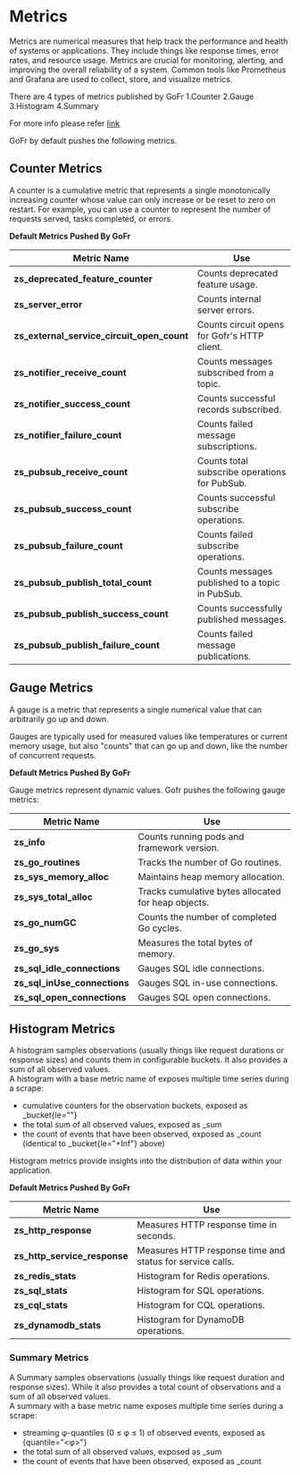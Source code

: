 ﻿# Metrics

Metrics are numerical measures that help track the performance and health of systems or applications. They include things like response times, error rates, and resource usage. Metrics are crucial for monitoring, alerting, and improving the overall reliability of a system. Common tools like Prometheus and Grafana are used to collect, store, and visualize metrics.

There are 4 types of metrics published by GoFr
1.Counter
2.Gauge
3.Histogram
4.Summary

For more info please refer [link](https://prometheus.io/docs/concepts/metric_types/)

GoFr by default pushes the following metrics.

## Counter Metrics

A counter is a cumulative metric that represents a single monotonically increasing counter whose value can only increase or be reset to zero on restart. For example, you can use a counter to represent the number of requests served, tasks completed, or errors.

**Default Metrics Pushed By GoFr**

| Metric Name                                | Use                                             |
| ------------------------------------------ | ----------------------------------------------- |
| **zs_deprecated_feature_counter**          | Counts deprecated feature usage.                |
| **zs_server_error**                        | Counts internal server errors.                  |
| **zs_external_service_circuit_open_count** | Counts circuit opens for Gofr's HTTP client.    |
| **zs_notifier_receive_count**              | Counts messages subscribed from a topic.        |
| **zs_notifier_success_count**              | Counts successful records subscribed.           |
| **zs_notifier_failure_count**              | Counts failed message subscriptions.            |
| **zs_pubsub_receive_count**                | Counts total subscribe operations for PubSub.   |
| **zs_pubsub_success_count**                | Counts successful subscribe operations.         |
| **zs_pubsub_failure_count**                | Counts failed subscribe operations.             |
| **zs_pubsub_publish_total_count**          | Counts messages published to a topic in PubSub. |
| **zs_pubsub_publish_success_count**        | Counts successfully published messages.         |
| **zs_pubsub_publish_failure_count**        | Counts failed message publications.             |

## Gauge Metrics

A gauge is a metric that represents a single numerical value that can arbitrarily go up and down.

Gauges are typically used for measured values like temperatures or current memory usage, but also "counts" that can go up and down, like the number of concurrent requests.

**Default Metrics Pushed By GoFr**

Gauge metrics represent dynamic values. Gofr pushes the following gauge metrics:

| Metric Name                  | Use                                                 |
| ---------------------------- | --------------------------------------------------- |
| **zs_info**                  | Counts running pods and framework version.          |
| **zs_go_routines**           | Tracks the number of Go routines.                   |
| **zs_sys_memory_alloc**      | Maintains heap memory allocation.                   |
| **zs_sys_total_alloc**       | Tracks cumulative bytes allocated for heap objects. |
| **zs_go_numGC**              | Counts the number of completed Go cycles.           |
| **zs_go_sys**                | Measures the total bytes of memory.                 |
| **zs_sql_idle_connections**  | Gauges SQL idle connections.                        |
| **zs_sql_inUse_connections** | Gauges SQL in-use connections.                      |
| **zs_sql_open_connections**  | Gauges SQL open connections.                        |

## Histogram Metrics

A histogram samples observations (usually things like request durations or response sizes) and counts them in configurable buckets. It also provides a sum of all observed values.  
A histogram with a base metric name of exposes multiple time series during a scrape:

- cumulative counters for the observation buckets, exposed as \_bucket{le=""}
- the total sum of all observed values, exposed as \_sum
- the count of events that have been observed, exposed as \_count (identical to \_bucket{le="+Inf"} above)

Histogram metrics provide insights into the distribution of data within your application.

**Default Metrics Pushed By GoFr**

| Metric Name                  | Use                                                       |
| ---------------------------- | --------------------------------------------------------- |
| **zs_http_response**         | Measures HTTP response time in seconds.                   |
| **zs_http_service_response** | Measures HTTP response time and status for service calls. |
| **zs_redis_stats**           | Histogram for Redis operations.                           |
| **zs_sql_stats**             | Histogram for SQL operations.                             |
| **zs_cql_stats**             | Histogram for CQL operations.                             |
| **zs_dynamodb_stats**        | Histogram for DynamoDB operations.                        |

### Summary Metrics

A Summary samples observations (usually things like request duration and response sizes). While it also provides a total count of observations and a sum of all observed values.  
A summary with a base metric name exposes multiple time series during a scrape:

- streaming φ-quantiles (0 ≤ φ ≤ 1) of observed events, exposed as {quantile="<φ>"}
- the total sum of all observed values, exposed as \_sum
- the count of events that have been observed, exposed as \_count
